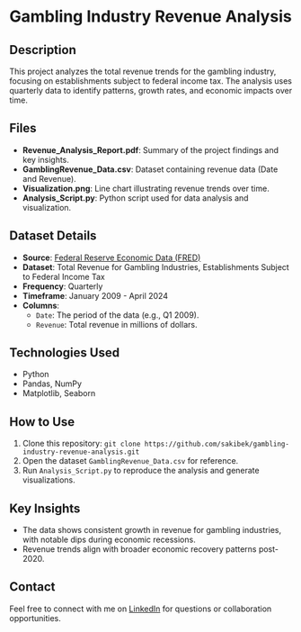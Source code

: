 # Gambling Industry Revenue Analysis

## Description
This project analyzes the total revenue trends for the gambling industry, focusing on establishments subject to federal income tax. The analysis uses quarterly data to identify patterns, growth rates, and economic impacts over time.

## Files
- **Revenue_Analysis_Report.pdf**: Summary of the project findings and key insights.
- **GamblingRevenue_Data.csv**: Dataset containing revenue data (Date and Revenue).
- **Visualization.png**: Line chart illustrating revenue trends over time.
- **Analysis_Script.py**: Python script used for data analysis and visualization.

## Dataset Details
- **Source**: [Federal Reserve Economic Data (FRED)](https://fred.stlouisfed.org/series/REV7132TMSA)
- **Dataset**: Total Revenue for Gambling Industries, Establishments Subject to Federal Income Tax
- **Frequency**: Quarterly
- **Timeframe**: January 2009 - April 2024
- **Columns**:
  - `Date`: The period of the data (e.g., Q1 2009).
  - `Revenue`: Total revenue in millions of dollars.

## Technologies Used
- Python
- Pandas, NumPy
- Matplotlib, Seaborn

## How to Use
1. Clone this repository: `git clone https://github.com/sakibek/gambling-industry-revenue-analysis.git`
2. Open the dataset `GamblingRevenue_Data.csv` for reference.
3. Run `Analysis_Script.py` to reproduce the analysis and generate visualizations.

## Key Insights
- The data shows consistent growth in revenue for gambling industries, with notable dips during economic recessions.
- Revenue trends align with broader economic recovery patterns post-2020.

## Contact
Feel free to connect with me on [LinkedIn](https://www.linkedin.com/in/sakibek) for questions or collaboration opportunities.
